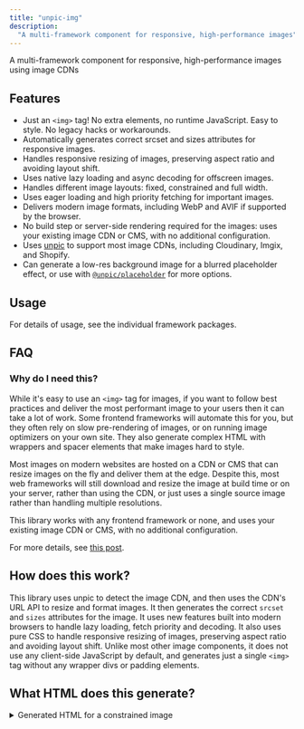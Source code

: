 ```yaml
---
title: "unpic-img"
description:
  "A multi-framework component for responsive, high-performance images"
---
```


A multi-framework component for responsive, high-performance images using image
CDNs

## Features

- Just an `<img>` tag! No extra elements, no runtime JavaScript. Easy to style.
  No legacy hacks or workarounds.
- Automatically generates correct srcset and sizes attributes for responsive
  images.
- Handles responsive resizing of images, preserving aspect ratio and avoiding
  layout shift.
- Uses native lazy loading and async decoding for offscreen images.
- Handles different image layouts: fixed, constrained and full width.
- Uses eager loading and high priority fetching for important images.
- Delivers modern image formats, including WebP and AVIF if supported by the
  browser.
- No build step or server-side rendering required for the images: uses your
  existing image CDN or CMS, with no additional configuration.
- Uses [unpic](/unpic) to support most image CDNs, including Cloudinary, Imgix,
  and Shopify.
- Can generate a low-res background image for a blurred placeholder effect, or
  use with [`@unpic/placeholder`](/placeholder/) for more options.

## Usage

For details of usage, see the individual framework packages.

## FAQ

### Why do I need this?

While it's easy to use an `<img>` tag for images, if you want to follow best
practices and deliver the most performant image to your users then it can take a
lot of work. Some frontend frameworks will automate this for you, but they often
rely on slow pre-rendering of images, or on running image optimizers on your own
site. They also generate complex HTML with wrappers and spacer elements that
make images hard to style.

Most images on modern websites are hosted on a CDN or CMS that can resize images
on the fly and deliver them at the edge. Despite this, most web frameworks will
still download and resize the image at build time or on your server, rather than
using the CDN, or just uses a single source image rather than handling multiple
resolutions.

This library works with any frontend framework or none, and uses your existing
image CDN or CMS, with no additional configuration.

For more details, see
[this post](https://dev.to/ascorbic/a-minimal-multi-framework-responsive-image-component-3iop).

## How does this work?

This library uses unpic to detect the image CDN, and then uses the CDN's URL API
to resize and format images. It then generates the correct `srcset` and `sizes`
attributes for the image. It uses new features built into modern browsers to
handle lazy loading, fetch priority and decoding. It also uses pure CSS to
handle responsive resizing of images, preserving aspect ratio and avoiding
layout shift. Unlike most other image components, it does not use any
client-side JavaScript by default, and generates just a single `<img>` tag
without any wrapper divs or padding elements.

## What HTML does this generate?

<details>
<summary>Generated HTML for a constrained image</summary>
It turns this:

```tsx
<Image
  src="https://cdn.shopify.com/static/sample-images/bath_grande_crop_center.jpeg"
  layout="constrained"
  width={800}
  height={600}
  alt="Shopify"
/>
```

...into this:

```html
<img
  alt="Shopify"
  loading="lazy"
  decoding="async"
  sizes="(min-width: 800px) 800px, 100vw"
  srcset="
    https://cdn.shopify.com/static/sample-images/bath.jpeg?crop=center&amp;width=1600&amp;height=2133 1600w,
    https://cdn.shopify.com/static/sample-images/bath.jpeg?crop=center&amp;width=1280&amp;height=1707 1280w,
    https://cdn.shopify.com/static/sample-images/bath.jpeg?crop=center&amp;width=1080&amp;height=1440 1080w,
    https://cdn.shopify.com/static/sample-images/bath.jpeg?crop=center&amp;width=960&amp;height=1280   960w,
    https://cdn.shopify.com/static/sample-images/bath.jpeg?crop=center&amp;width=828&amp;height=1104   828w,
    https://cdn.shopify.com/static/sample-images/bath.jpeg?crop=center&amp;width=800&amp;height=1067   800w,
    https://cdn.shopify.com/static/sample-images/bath.jpeg?crop=center&amp;width=750&amp;height=1000   750w,
    https://cdn.shopify.com/static/sample-images/bath.jpeg?crop=center&amp;width=640&amp;height=853    640w
  "
  src="https://cdn.shopify.com/static/sample-images/bath.jpeg?width=800&amp;height=600&amp;crop=center"
  style="
        object-fit: cover;
        max-width: 800px;
        max-height: 600px;
        aspect-ratio: 1.33333 / 1;
        width: 100%;
      "
/>
```

</details>

